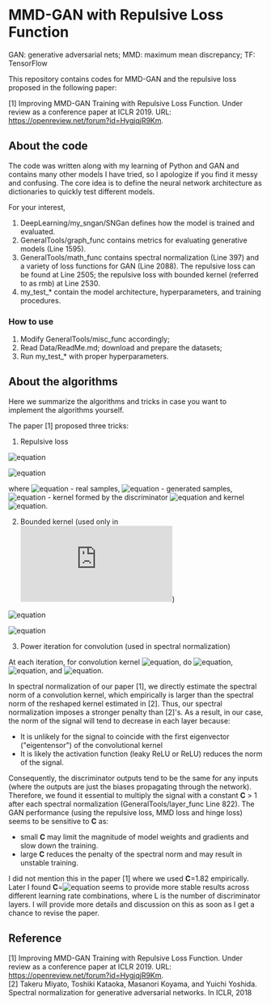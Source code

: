 # MMD-GAN with Repulsive Loss Function
GAN: generative adversarial nets; MMD: maximum mean discrepancy; TF: TensorFlow

This repository contains codes for MMD-GAN and the repulsive loss proposed in the following paper:

[1] Improving MMD-GAN Training with Repulsive Loss Function.  Under review as a conference paper at ICLR 2019. URL: https://openreview.net/forum?id=HygjqjR9Km.

## About the code
The code was written along with my learning of Python and GAN and contains many other models I have tried, so I apologize if you find it messy and confusing. The core idea is to define the neural network architecture as dictionaries to quickly test different models.

For your interest,
1. DeepLearning/my_sngan/SNGan defines how the model is trained and evaluated. 
2. GeneralTools/graph_func contains metrics for evaluating generative models (Line 1595). 
3. GeneralTools/math_func contains spectral normalization (Line 397) and a variety of loss functions for GAN (Line 2088). The repulsive loss can be found at Line 2505; the repulsive loss with bounded kernel (referred to as rmb) at Line 2530.
4. my_test_* contain the model architecture, hyperparameters, and training procedures. 

### How to use
1. Modify GeneralTools/misc_func accordingly; 
2. Read Data/ReadMe.md; download and prepare the datasets;
3. Run my_test_* with proper hyperparameters.

## About the algorithms
Here we summarize the algorithms and tricks in case you want to implement the algorithms yourself. 

The paper [1] proposed three tricks:
1. Repulsive loss

![equation](https://latex.codecogs.com/gif.latex?\inline&space;L_G=\sum_{i\ne&space;j}k_D(x_i,x_j)-2\sum_{i\ne&space;j}k_D(x_i,y_j)&plus;\sum_{i\ne&space;j}k_D(y_i,y_j))

![equation](https://latex.codecogs.com/gif.latex?\inline&space;L_D=\sum_{i\ne&space;j}k_D(x_i,x_j)-\sum_{i\ne&space;j}k_D(y_i,y_j))

where ![equation](https://latex.codecogs.com/gif.latex?\inline&space;x_i,x_j) - real samples, ![equation](https://latex.codecogs.com/gif.latex?\inline&space;y_i,y_j) - generated samples, ![equation](https://latex.codecogs.com/gif.latex?\inline&space;k_D) - kernel formed by the discriminator ![equation](https://latex.codecogs.com/gif.latex?\inline&space;D) and kernel ![equation](https://latex.codecogs.com/gif.latex?\inline&space;k). 

2. Bounded kernel (used only in ![equation](https://latex.codecogs.com/gif.latex?L_D))

![equation](https://latex.codecogs.com/gif.latex?\inline&space;k_D^{b}(x_i,x_j)&space;=\exp(-\frac{1}{2\sigma^2}\min(\left&space;\|&space;D(x_i)-D(x_j)&space;\right&space;\|^2,&space;b_u)))

![equation](https://latex.codecogs.com/gif.latex?\inline&space;k_D^{b}(y_i,y_j)&space;=\exp(-\frac{1}{2\sigma^2}\max(\left&space;\|&space;D(y_i)-D(y_j)&space;\right&space;\|^2,&space;b_l)))

3. Power iteration for convolution (used in spectral normalization)

At each iteration, for convolution kernel ![equation](https://latex.codecogs.com/gif.latex?\inline&space;W_c), do ![equation](https://latex.codecogs.com/gif.latex?\inline&space;u=\text{conv}(W_c,v)), ![equation](https://latex.codecogs.com/gif.latex?\inline&space;v=\text{transpose-conv}(W_c,u)), and ![equation](https://latex.codecogs.com/gif.latex?\inline&space;\hat{v}=v/\left&space;\|&space;v&space;\right&space;\|).


In spectral normalization of our paper [1], we directly estimate the spectral norm of a convolution kernel, which empirically is larger than the spectral norm of the reshaped kernel estimated in [2]. Thus, our spectral normalization imposes a stronger penalty than [2]'s. As a result, in our case, the norm of the signal will tend to decrease in each layer because:
- It is unlikely for the signal to coincide with the first eigenvector ("eigentensor") of the convolutional kernel
- It is likely the activation function (leaky ReLU or ReLU) reduces the norm of the signal. 

Consequently, the discriminator outputs tend to be the same for any inputs (where the outputs are just the biases propagating through the network). Therefore, we found it essential to multiply the signal with a constant **C** > 1 after each spectral normalization (GeneralTools/layer_func Line 822). The GAN performance (using the repulsive loss, MMD loss and hinge loss) seems to be sensitive to **C** as:
- small **C** may limit the magnitude of model weights and gradients and slow down the training.
- large **C** reduces the penalty of the spectral norm and may result in unstable training.

I did not mention this in the paper [1] where we used **C**=1.82 empirically. Later I found **C**=![equation](http://latex.codecogs.com/gif.latex?64^{1/L}) seems to provide more stable results across different learning rate combinations, where L is the number of discriminator layers. I will provide more details and discussion on this as soon as I get a chance to revise the paper. 

## Reference
[1] Improving MMD-GAN Training with Repulsive Loss Function.  Under review as a conference paper at ICLR 2019. URL: https://openreview.net/forum?id=HygjqjR9Km. \
[2] Takeru Miyato, Toshiki Kataoka, Masanori Koyama, and Yuichi Yoshida. Spectral normalization
for generative adversarial networks. In ICLR, 2018

